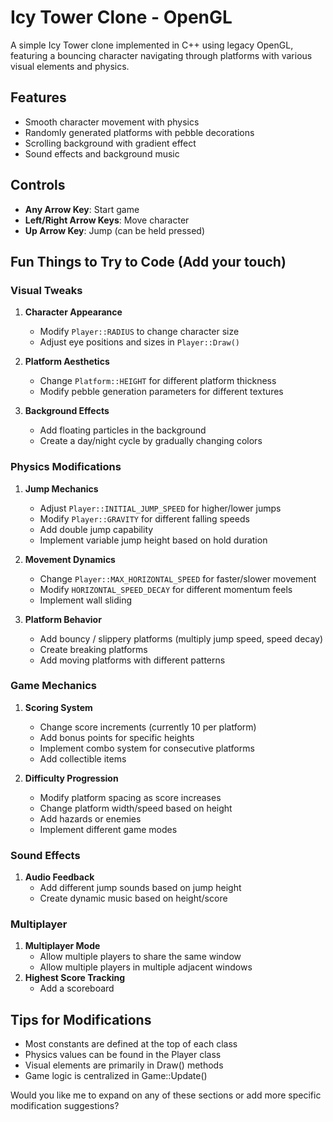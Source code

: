 # Icy Tower Clone - OpenGL

A simple Icy Tower clone implemented in C++ using legacy OpenGL, featuring a bouncing character navigating through platforms with various visual elements and physics.

## Features

- Smooth character movement with physics
- Randomly generated platforms with pebble decorations
- Scrolling background with gradient effect
- Sound effects and background music

## Controls

- **Any Arrow Key**: Start game
- **Left/Right Arrow Keys**: Move character
- **Up Arrow Key**: Jump (can be held pressed)

## Fun Things to Try to Code (Add your touch)

### Visual Tweaks
1. **Character Appearance**
   - Modify `Player::RADIUS` to change character size
   - Adjust eye positions and sizes in `Player::Draw()`

2. **Platform Aesthetics**
   - Change `Platform::HEIGHT` for different platform thickness
   - Modify pebble generation parameters for different textures

3. **Background Effects**
   - Add floating particles in the background
   - Create a day/night cycle by gradually changing colors

### Physics Modifications
1. **Jump Mechanics**
   - Adjust `Player::INITIAL_JUMP_SPEED` for higher/lower jumps
   - Modify `Player::GRAVITY` for different falling speeds
   - Add double jump capability
   - Implement variable jump height based on hold duration

2. **Movement Dynamics**
   - Change `Player::MAX_HORIZONTAL_SPEED` for faster/slower movement
   - Modify `HORIZONTAL_SPEED_DECAY` for different momentum feels
   - Implement wall sliding

3. **Platform Behavior**
   - Add bouncy / slippery platforms (multiply jump speed, speed decay)
   - Create breaking platforms
   - Add moving platforms with different patterns

### Game Mechanics
1. **Scoring System**
   - Change score increments (currently 10 per platform)
   - Add bonus points for specific heights
   - Implement combo system for consecutive platforms
   - Add collectible items

2. **Difficulty Progression**
   - Modify platform spacing as score increases
   - Change platform width/speed based on height
   - Add hazards or enemies
   - Implement different game modes

### Sound Effects
1. **Audio Feedback**
   - Add different jump sounds based on jump height
   - Create dynamic music based on height/score

### Multiplayer
1. **Multiplayer Mode**
   - Allow multiple players to share the same window
   - Allow multiple players in multiple adjacent windows
2. **Highest Score Tracking**
   - Add a scoreboard

## Tips for Modifications
- Most constants are defined at the top of each class
- Physics values can be found in the Player class
- Visual elements are primarily in Draw() methods
- Game logic is centralized in Game::Update()

Would you like me to expand on any of these sections or add more specific modification suggestions?
